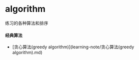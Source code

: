 # algorithm
练习的各种算法和排序
#### 经典算法
- [贪心算法(greedy algorithm)](learning-note/贪心算法(greedy algorithm).md)
